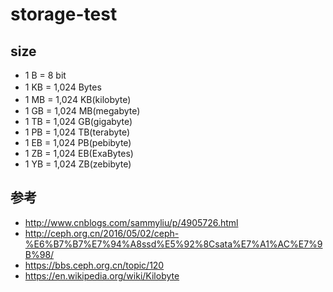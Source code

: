 # storage-test

## size
* 1 B = 8 bit
* 1 KB = 1,024 Bytes　
* 1 MB = 1,024 KB(kilobyte)　
* 1 GB = 1,024 MB(megabyte)
* 1 TB = 1,024 GB(gigabyte)
* 1 PB = 1,024 TB(terabyte)
* 1 EB = 1,024 PB(pebibyte)
* 1 ZB = 1,024 EB(ExaBytes)
* 1 YB = 1,024 ZB(zebibyte)





## 参考
- http://www.cnblogs.com/sammyliu/p/4905726.html
- http://ceph.org.cn/2016/05/02/ceph-%E6%B7%B7%E7%94%A8ssd%E5%92%8Csata%E7%A1%AC%E7%9B%98/
- https://bbs.ceph.org.cn/topic/120
- https://en.wikipedia.org/wiki/Kilobyte
